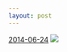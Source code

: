 ```yaml
---
layout: post
---
```


<p>
  <time><a href="/338">2014-06-24</a></time>
  <a href="/338"><img src="{{ site.assets_url }}/338-640.jpg" srcset="{{ site.assets_url }}/338-1280.jpg 1280w, {{ site.assets_url }}/338-960.jpg 960w, {{ site.assets_url }}/338-640.jpg 640w, {{ site.assets_url }}/338-320.jpg 320w" sizes="(min-width: 700px) 50vw, calc(100vw - 2rem)" /></a>
</p>
